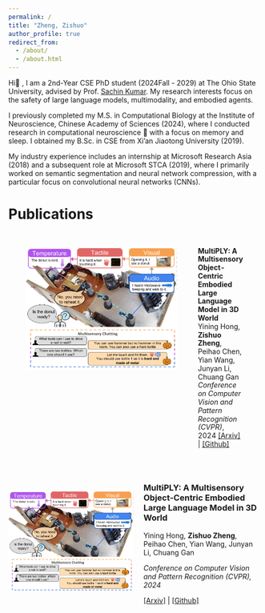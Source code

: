 ```yaml
---
permalink: /
title: "Zheng, Zishuo"
author_profile: true
redirect_from: 
  - /about/
  - /about.html
---
```


Hi👋 , I am a 2nd-Year CSE PhD student (2024Fall - 2029) at The Ohio State University, advised by Prof. <a href="https://sites.google.com/view/sachinkumar" target="_blank">Sachin Kumar</a>. My research interests focus on the safety of large language models, multimodality, and embodied agents.

I previously completed my M.S. in Computational Biology at the Institute of Neuroscience, Chinese Academy of Sciences (2024), where I conducted research in computational neuroscience 🧠 with a focus on memory and sleep. I obtained my B.Sc. in CSE from Xi’an Jiaotong University (2019).

My industry experience includes an internship at Microsoft Research Asia (2018) and a subsequent role at Microsoft STCA (2019), where I primarily worked on semantic segmentation and neural network compression, with a particular focus on convolutional neural networks (CNNs).

Publications
======

<table style="border-collapse: separate; border-spacing: 2em; width:100%;">
  <tbody>
    <tr>
      <td style="border:none; vertical-align:top; width:400px;">
        <img src="../images/multiply.png" width="400">
      </td>
      <td style="border:none; vertical-align:top; line-height:1.2;">
        <b>MultiPLY: A Multisensory Object-Centric Embodied Large Language Model in 3D World</b><br>
        Yining Hong, <strong>Zishuo Zheng</strong>, Peihao Chen, Yian Wang, Junyan Li, Chuang Gan<br>
        <i>Conference on Computer Vision and Pattern Recognition (CVPR)</i>, 2024
        <a href="https://arxiv.org/abs/2401.08577" target="_blank">[Arxiv]</a> | 
        <a href="https://github.com/UMass-Embodied-AGI/MultiPLY" target="_blank">[Github]</a>
      </td>
    </tr>
  </tbody>
</table>


<div style="display:flex;align-items:center;margin-bottom:30px;">
  <img src="../images/multiply.png" alt="MultiPLY" style="width:250px;margin-right:20px;">
  <div class="paper-info">
    <h3>MultiPLY: A Multisensory Object-Centric Embodied Large Language Model in 3D World</h3>
    <p>Yining Hong, <strong>Zishuo Zheng</strong>, Peihao Chen, Yian Wang, Junyan Li, Chuang Gan</p>
    <p><em>Conference on Computer Vision and Pattern Recognition (CVPR), 2024</em></p>
    <p>
      <a href="https://arxiv.org/abs/2401.08577" target="_blank">[Arxiv]</a> | 
      <a href="https://github.com/UMass-Embodied-AGI/MultiPLY" target="_blank">[Github]</a>
    </p>
  </div>
</div>
